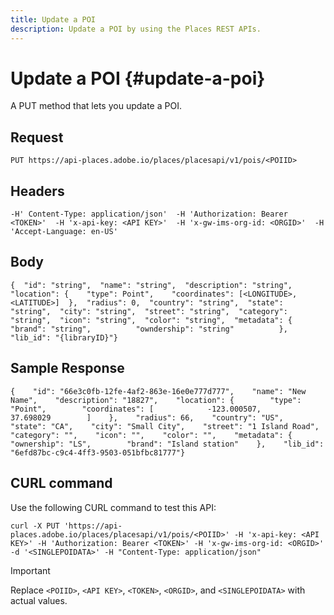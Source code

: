 ```yaml
---
title: Update a POI
description: Update a POI by using the Places REST APIs.
---
```


# Update a POI {#update-a-poi}

A PUT method that lets you update a POI.

## Request

```text
PUT https://api-places.adobe.io/places/placesapi/v1/pois/<POIID>
```

## Headers

```text
-H' Content-Type: application/json'  -H 'Authorization: Bearer <TOKEN>'  -H 'x-api-key: <API KEY>'  -H 'x-gw-ims-org-id: <ORGID>'  -H 'Accept-Language: en-US'
```

## Body

```text
{  "id": "string",  "name": "string",  "description": "string",  "location": {    "type": Point",    "coordinates": [<LONGITUDE>, <LATITUDE>]  },  "radius": 0,  "country": "string",  "state": "string",  "city": "string",  "street": "string",  "category": "string",  "icon": "string",  "color": "string",  "metadata": {          "brand": "string",          "owndership": "string"          },  "lib_id": "{libraryID}"}
```

## Sample Response

```text
{    "id": "66e3c0fb-12fe-4af2-863e-16e0e777d777",    "name": "New Name",    "description": "18827",    "location": {        "type": "Point",        "coordinates": [            -123.000507,            37.698029        ]    },    "radius": 66,    "country": "US",    "state": "CA",    "city": "Small City",    "street": "1 Island Road",    "category": "",    "icon": "",    "color": "",    "metadata": {        "ownership": "LS",        "brand": "Island station"    },    "lib_id": "6efd87bc-c9c4-4ff3-9503-051bfbc81777"}
```

## CURL command

Use the following CURL command to test this API:

```text
curl -X PUT 'https://api-places.adobe.io/places/placesapi/v1/pois/<POIID>' -H 'x-api-key: <API KEY>' -H 'Authorization: Bearer <TOKEN>' -H 'x-gw-ims-org-id: <ORGID>' -d '<SINGLEPOIDATA>' -H "Content-Type: application/json"
```

>[!IMPORTANT]
>
>Replace `<POIID>`, `<API KEY>`, `<TOKEN>`, `<ORGID>`, and `<SINGLEPOIDATA>` with actual values.